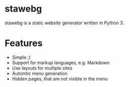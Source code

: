 stawebg
=======

stawebg is a static website generator written in Python 3.

Features
========

* Simple ;)
* Support for markup languages, e.g. Markdown
* Use layouts for multiple sites
* Automtic menu generation
* Hidden pages, that are not visible in the menu
